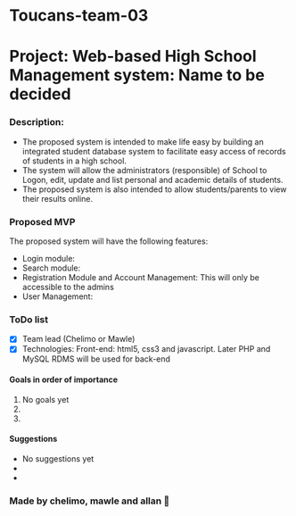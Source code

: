 # Toucans-team-03

# Project: Web-based High School Management system: Name to be decided

### Description:
- The  proposed  system  is  intended  to  make  life  easy by building  an  integrated  student database   system   to   facilitate   easy   access   of   records   of  students  in a high school.
- The system will allow the administrators (responsible) of  School to Logon, edit, update and list personal and academic details
 of students. 
- The  proposed  system  is  also  intended  to  allow  students/parents  to view  their results  online.

### Proposed MVP
The proposed system will have the following features:  
- Login module:
- Search  module: 
- Registration  Module and  Account  Management:  This will only be accessible to the admins 
- User  Management:

### ToDo list
- [x] Team lead (Chelimo or Mawle)
- [x] Technologies: Front-end: html5, css3 and javascript. Later PHP and MySQL RDMS will be used for back-end

#### Goals in order of importance
1. No goals yet
1.
1.

#### Suggestions
- No suggestions yet
-
-

### Made by chelimo, mawle and allan :briefcase:
